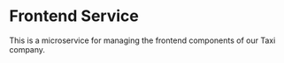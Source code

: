 # Frontend Service

This is a microservice for managing the frontend components of our Taxi company.
